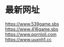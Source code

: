 # 最新网址

https://www.539game.sbs<br>
https://www.416game.sbs<br>
https://www.pornloli.com<br>
https://www.uuxnh1.cc
